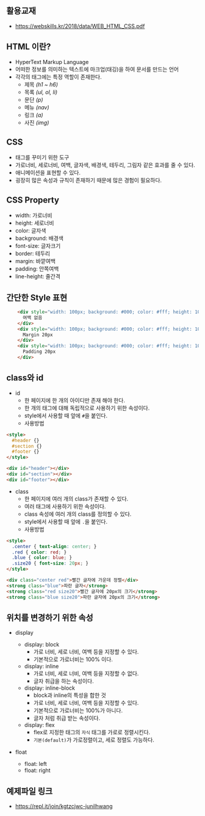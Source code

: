 ## 활용교재

- https://webskills.kr/2018/data/WEB_HTML_CSS.pdf

## HTML 이란?

- HyperText Markup Language
- 어떠한 정보를 의미하는 텍스트에 마크업(태깅)을 하여 문서를 만드는 언어
- 각각의 태그에는 특정 역할이 존재한다.
  - 제목 _(h1 ~ h6)_
  - 목록 _(ul, ol, li)_
  - 문단 _(p)_
  - 메뉴 _(nav)_
  - 링크 _(a)_
  - 사진 _(img)_

## CSS 

- 태그를 꾸미기 위한 도구
- 가로너비, 세로너비, 여백, 글자색, 배경색, 테두리, 그림자 같은 효과를 줄 수 있다.
- 애니메이션을 표현할 수 있다.
- 굉장히 많은 속성과 규칙이 존재하기 때문에 많은 경험이 필요하다.

## CSS Property

- width: 가로너비
- height: 세로너비
- color: 글자색
- background: 배경색
- font-size: 글자크기
- border: 테두리
- margin: 바깥여백
- padding: 안쪽여백
- line-height: 줄간격

## 간단한 Style 표현

```html
    <div style="width: 100px; background: #000; color: #fff; height: 100px; font-size: 20px; border: 10px solid #f00;">
      여백 없음
    </div>
    <div style="width: 100px; background: #000; color: #fff; height: 100px; font-size: 20px; border: 10px solid #f00; margin: 20px;">
      Margin 20px
    </div>
    <div style="width: 100px; background: #000; color: #fff; height: 100px; font-size: 20px; border: 10px solid #f00; padding: 20px; line-height: 200%">
      Padding 20px
    </div>
```

## class와 id

- id
  - 한 페이지에 한 개의 아이디만 존재 해야 한다.
  - 한 개의 태그에 대해 독립적으로 사용하기 위한 속성이다.
  - style에서 사용할 때 앞에 `#`을 붙인다.
  - 사용방법
```html
<style>
  #header {}
  #section {}
  #footer {}
</style>

<div id="header"></div>
<div id="section"></div>
<div id="footer"></div>
```

- class
  - 한 페이지에 여러 개의 class가 존재할 수 있다.
  - 여러 태그에 사용하기 위한 속성이다.
  - class 속성에 여러 개의 class를 정의할 수 있다.
  - style에서 사용할 때 앞에 `.`을 붙인다.
  - 사용방법
  
```html
<style>
  .center { text-align: center; }
  .red { color: red; }
  .blue { color: blue; }
  .size20 { font-size: 20px; }
</style>

<div class="center red">빨간 글자에 가운데 정렬</div>
<strong class="blue">파란 글자</strong>
<strong class="red size20">빨간 글자에 20px의 크기</strong>
<strong class="blue size20">파란 글자에 20px의 크기</strong>
```

## 위치를 변경하기 위한 속성

- display
  - display: block
    - 가로 너비, 세로 너비, 여백 등을 지정할 수 있다.
    - 기본적으로 가로너비는 100% 이다.
  - display: inline
    - 가로 너비, 세로 너비, 여백 등을 지정할 수 없다.
    - 글자 취급을 하는 속성이다.
  - display: inline-block
    - block과 inline의 특성을 합한 것
    - 가로 너비, 세로 너비, 여백 등을 지정할 수 있다.
    - 기본적으로 가로너비는 100%가 아니다.
    - 글자 처럼 취급 받는 속성이다.
  - display: flex
    - flex로 지정한 태그의 `자식` 태그를 가로로 정렬시킨다.
    - `기본(default)`가 가로정렬이고, 세로 정렬도 가능하다.
    
- float
  - float: left
  - float: right
  

## 예제파일 링크

- https://repl.it/join/kgtzcjwc-junilhwang